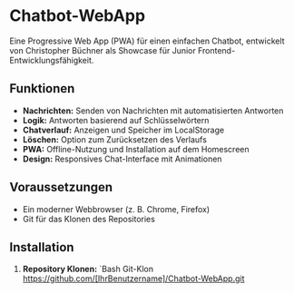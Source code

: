 # Chatbot-WebApp

Eine Progressive Web App (PWA) für einen einfachen Chatbot, entwickelt von Christopher Büchner als Showcase für Junior Frontend-Entwicklungsfähigkeit.

## Funktionen
- **Nachrichten:** Senden von Nachrichten mit automatisierten Antworten
- **Logik:** Antworten basierend auf Schlüsselwörtern
- **Chatverlauf:** Anzeigen und Speicher im LocalStorage
- **Löschen:** Option zum Zurücksetzen des Verlaufs
- **PWA:** Offline-Nutzung und Installation auf dem Homescreen
- **Design:** Responsives Chat-Interface mit Animationen

## Voraussetzungen
- Ein moderner Webbrowser (z. B. Chrome, Firefox)
- Git für das Klonen des Repositories

## Installation
1. **Repository Klonen:**
 `Bash
 Git-Klon https://github.com/[IhrBenutzername]/Chatbot-WebApp.git

